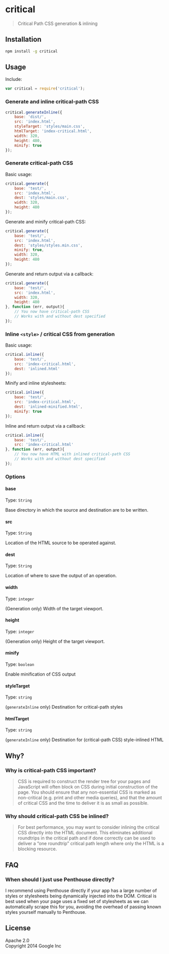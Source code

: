 critical
========

> Critical Path CSS generation & inlining

## Installation

```sh
npm install -g critical
```

## Usage

Include:

```js
var critical = require('critical');
```

### Generate and inline critical-path CSS

```js
critical.generateInline({
    base: 'dist/',
    src: 'index.html',
    styleTarget: 'styles/main.css',
    htmlTarget: 'index-critical.html',
    width: 320,
    height: 480,
    minify: true
});
```

### Generate critical-path CSS

Basic usage:

```js
critical.generate({
    base: 'test/',
    src: 'index.html',
    dest: 'styles/main.css',
    width: 320,
    height: 480
});
```

Generate and minify critical-path CSS:

```js
critical.generate({
    base: 'test/',
    src: 'index.html',
    dest: 'styles/styles.min.css',
    minify: true,
    width: 320,
    height: 480
});
```

Generate and return output via a callback:

```js
critical.generate({
    base: 'test/',
    src: 'index.html',
    width: 320,
    height: 480
}, function (err, output){
    // You now have critical-path CSS
    // Works with and without dest specified
});
```

### Inline `<style>` / critical CSS from generation

Basic usage:

```js
critical.inline({
    base: 'test/',
    src: 'index-critical.html',
    dest: 'inlined.html'
});
```

Minify and inline stylesheets:

```js
critical.inline({
    base: 'test/',
    src: 'index-critical.html',
    dest: 'inlined-minified.html',
    minify: true
});
```

Inline and return output via a callback:

```js
critical.inline({
    base: 'test/',
    src: 'index-critical.html'
}, function (err, output){
    // You now have HTML with inlined critical-path CSS
    // Works with and without dest specified
});
```

### Options

#### base
Type: `String`

Base directory in which the source and destination are to be written.

#### src
Type: `String`

Location of the HTML source to be operated against.

#### dest
Type: `String`

Location of where to save the output of an operation.

#### width
Type: `integer`

(Generation only) Width of the target viewport.

#### height
Type: `integer`

(Generation only) Height of the target viewport.

#### minify
Type: `boolean`

Enable minification of CSS output

#### styleTarget
Type: `string`

(`generateInline` only) Destination for critical-path styles

#### htmlTarget
Type: `string`

(`generateInline` only) Destination for (critical-path CSS) style-inlined HTML

## Why?

### Why is critical-path CSS important?

> CSS is required to construct the render tree for your pages and JavaScript will often block on CSS during initial construction of the page. You should ensure that any non-essential CSS is marked as non-critical (e.g. print and other media queries), and that the amount of critical CSS and the time to deliver it is as small as possible.

### Why should critical-path CSS be inlined?

> For best performance, you may want to consider inlining the critical CSS directly into the HTML document. This eliminates additional roundtrips in the critical path and if done correctly can be used to deliver a “one roundtrip” critical path length where only the HTML is a blocking resource.


## FAQ

### When should I just use Penthouse directly?

I recommend using Penthouse directly if your app has a large number of styles or stylesheets being dynamically injected into the DOM. Critical is best used when your page uses a fixed set of stylesheets as we can automatically scrape this for you, avoiding the overhead of passing known styles yourself manually to Penthouse.


## License

Apache 2.0  
Copyright 2014 Google Inc
